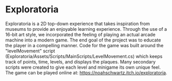 # Exploratoria
Exploratoria is a 2D top-down experience that takes inspiration from museums to provide an enjoyable learning experience. Through the use of a 16-bit art style, we incorporated the feeling of playing an actual arcade machine into a modern game. The end goal of the project was to educate the player in a compelling manner. Code for the game was built around the "levelMovement" script (Exploratoria/Assets/Scripts/MainScripts/LevelMovement.cs) which keeps track of points, time, levels, and displays the plaques. Many secondary scripts were created to give each level and minigame its own unique feel. The game can be played online at: https://noahschwartz.itch.io/exploratoria. 
